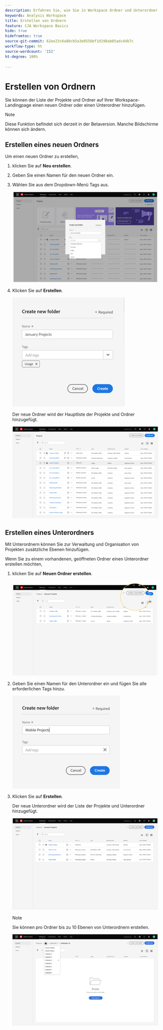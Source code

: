 ```yaml
---
description: Erfahren Sie, wie Sie in Workspace Ordner und Unterordner erstellen.
keywords: Analysis Workspace
title: Erstellen von Ordnern
feature: CJA Workspace Basics
hide: true
hidefromtoc: true
source-git-commit: 62ee23c6a80cb5a3e055bbf1d198ab05adc44b7c
workflow-type: ht
source-wordcount: '152'
ht-degree: 100%

---
```



# Erstellen von Ordnern

Sie können der Liste der Projekte und Ordner auf Ihrer Workspace-Landingpage einen neuen Ordner oder einen Unterordner hinzufügen.

>[!NOTE]
>
>Diese Funktion befindet sich derzeit in der Betaversion. Manche Bildschirme können sich ändern.

## Erstellen eines neuen Ordners

Um einen neuen Ordner zu erstellen,

1. klicken Sie auf **Neu erstellen**.

1. Geben Sie einen Namen für den neuen Ordner ein.

1. Wählen Sie aus dem Dropdown-Menü Tags aus.

   ![](/help/analysis-workspace/build-workspace-project/assets/select-tags.png)

1. Klicken Sie auf **Erstellen**.

   ![](/help/analysis-workspace/build-workspace-project/assets/create.png)

   Der neue Ordner wird der Hauptliste der Projekte und Ordner hinzugefügt.

   ![](/help/analysis-workspace/build-workspace-project/assets/create-new-listed.png)

## Erstellen eines Unterordners

Mit Unterordnern können Sie zur Verwaltung und Organisation von Projekten zusätzliche Ebenen hinzufügen.

Wenn Sie zu einem vorhandenen, geöffneten Ordner einen Unterordner erstellen möchten,

1. klicken Sie auf **Neuen Ordner erstellen**.

   ![](/help/analysis-workspace/build-workspace-project/assets/create-subfolder2.png)

1. Geben Sie einen Namen für den Unterordner ein und fügen Sie alle erforderlichen Tags hinzu.

   ![](/help/analysis-workspace/build-workspace-project/assets/create-subfolder-name.png)

1. Klicken Sie auf **Erstellen**.

   Der neue Unterordner wird der Liste der Projekte und Unterordner hinzugefügt.

   ![](/help/analysis-workspace/build-workspace-project/assets/create-subfolder-added.png)

   >[!NOTE]
   >
   >Sie können pro Ordner bis zu 10 Ebenen von Unterordnern erstellen.

   ![](/help/analysis-workspace/build-workspace-project/assets/create-subfolder-limit.png)
